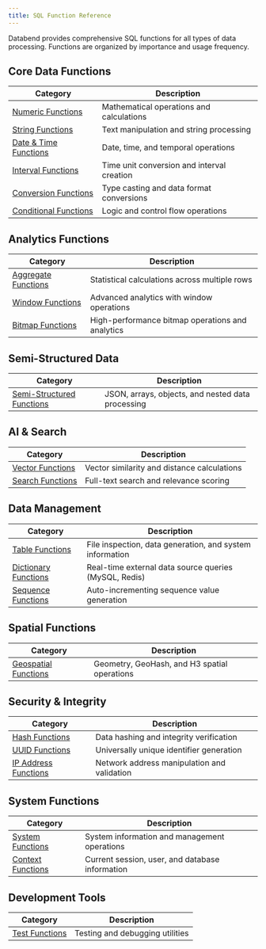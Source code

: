```yaml
---
title: SQL Function Reference
---
```


Databend provides comprehensive SQL functions for all types of data processing. Functions are organized by importance and usage frequency.

## Core Data Functions

| Category | Description |
|----------|-------------|
| [Numeric Functions](./04-numeric-functions/index.md) | Mathematical operations and calculations |
| [String Functions](./06-string-functions/index.md) | Text manipulation and string processing |
| [Date & Time Functions](./05-datetime-functions/index.md) | Date, time, and temporal operations |
| [Interval Functions](./05-interval-functions/index.md) | Time unit conversion and interval creation |
| [Conversion Functions](./02-conversion-functions/index.md) | Type casting and data format conversions |
| [Conditional Functions](./03-conditional-functions/index.md) | Logic and control flow operations |

## Analytics Functions

| Category | Description |
|----------|-------------|
| [Aggregate Functions](./07-aggregate-functions/index.md) | Statistical calculations across multiple rows |
| [Window Functions](./08-window-functions/index.md) | Advanced analytics with window operations |
| [Bitmap Functions](./01-bitmap-functions/index.md) | High-performance bitmap operations and analytics |

## Semi-Structured Data

| Category | Description |
|----------|-------------|
| [Semi-Structured Functions](./10-semi-structured-functions/index.md) | JSON, arrays, objects, and nested data processing |

## AI & Search

| Category | Description |
|----------|-------------|
| [Vector Functions](./11-vector-functions/index.md) | Vector similarity and distance calculations |
| [Search Functions](./10-search-functions/index.md) | Full-text search and relevance scoring |

## Data Management

| Category | Description |
|----------|-------------|
| [Table Functions](./17-table-functions/index.md) | File inspection, data generation, and system information |
| [Dictionary Functions](./19-dictionary-functions/index.md) | Real-time external data source queries (MySQL, Redis) |
| [Sequence Functions](./18-sequence-functions/index.md) | Auto-incrementing sequence value generation |

## Spatial Functions

| Category | Description |
|----------|-------------|
| [Geospatial Functions](./09-geospatial-functions/index.md) | Geometry, GeoHash, and H3 spatial operations |

## Security & Integrity

| Category | Description |
|----------|-------------|
| [Hash Functions](./12-hash-functions/index.md) | Data hashing and integrity verification |
| [UUID Functions](./13-uuid-functions/index.md) | Universally unique identifier generation |
| [IP Address Functions](./14-ip-address-functions/index.md) | Network address manipulation and validation |

## System Functions

| Category | Description |
|----------|-------------|
| [System Functions](./16-system-functions/index.md) | System information and management operations |
| [Context Functions](./15-context-functions/index.md) | Current session, user, and database information |

## Development Tools

| Category | Description |
|----------|-------------|
| [Test Functions](./19-test-functions/index.md) | Testing and debugging utilities |
